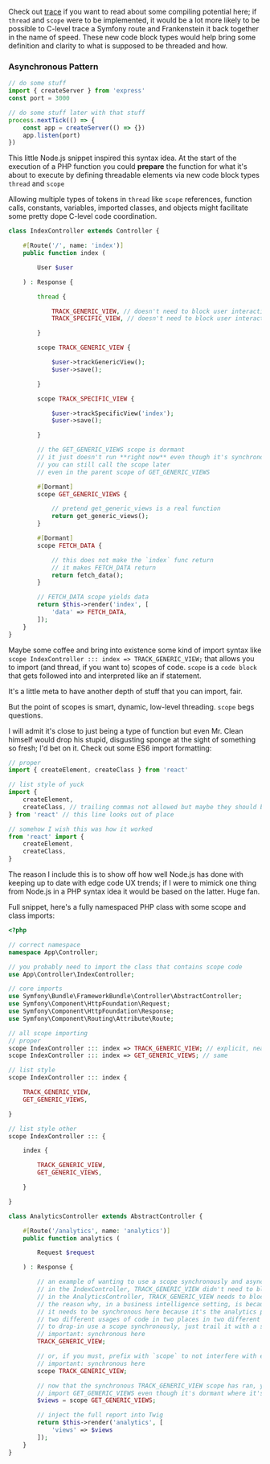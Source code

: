 Check out [trace](https://github.com/dharkflower/syntax/blob/main/php_7_trace.md) if you want to read about some compiling potential here; if `thread` and `scope` were to be implemented, it would be a lot more likely to be possible to C-level trace a Symfony route and Frankenstein it back together in the name of speed. These new code block types would help bring some definition and clarity to what is supposed to be threaded and how.

### Asynchronous Pattern

```javascript
// do some stuff
import { createServer } from 'express'
const port = 3000

// do some stuff later with that stuff
process.nextTick(() => {
    const app = createServer(() => {})
    app.listen(port)
})
```

This little Node.js snippet inspired this syntax idea. At the start of the execution of a PHP function you could **prepare** the function for what it's about to execute by defining threadable elements via new code block types `thread` and `scope`

Allowing multiple types of tokens in `thread` like `scope` references, function calls, constants, variables, imported classes, and objects might facilitate some pretty dope C-level code coordination.

```php
class IndexController extends Controller {

    #[Route('/', name: 'index')]
    public function index (

        User $user

    ) : Response {

        thread {

            TRACK_GENERIC_VIEW, // doesn't need to block user interaction
            TRACK_SPECIFIC_VIEW, // doesn't need to block user interaction

        }

        scope TRACK_GENERIC_VIEW {

            $user->trackGenericView();
            $user->save();

        }

        scope TRACK_SPECIFIC_VIEW {

            $user->trackSpecificView('index');
            $user->save();

        }

        // the GET_GENERIC_VIEWS scope is dormant
        // it just doesn't run **right now** even though it's synchronous
        // you can still call the scope later
        // even in the parent scope of GET_GENERIC_VIEWS

        #[Dormant]
        scope GET_GENERIC_VIEWS {

            // pretend get_generic_views is a real function
            return get_generic_views();
        }

        #[Dormant]
        scope FETCH_DATA {

            // this does not make the `index` func return
            // it makes FETCH_DATA return
            return fetch_data();
        }

        // FETCH_DATA scope yields data
        return $this->render('index', [
            'data' => FETCH_DATA,
        ]);
    }
}
```

Maybe some coffee and bring into existence some kind of import syntax like `scope IndexController ::: index => TRACK_GENERIC_VIEW;` that allows you to import (and thread, if you want to) scopes of code. `scope` is a `code block` that gets followed into and interpreted like an if statement.

It's a little meta to have another depth of stuff that you can import, fair.

But the point of scopes is smart, dynamic, low-level threading. `scope` begs questions.

I will admit it's close to just being a type of function but even Mr. Clean himself would drop his stupid, disgusting sponge at the sight of something so fresh; I'd bet on it. Check out some ES6 import formatting:

```javascript
// proper
import { createElement, createClass } from 'react'

// list style of yuck
import {
    createElement,
    createClass, // trailing commas not allowed but maybe they should be allowed
} from 'react' // this line looks out of place

// somehow I wish this was how it worked
from 'react' import {
    createElement,
    createClass,
}
```

The reason I include this is to show off how well Node.js has done with keeping up to date with edge code UX trends; if I were to mimick one thing from Node.js in a PHP syntax idea it would be based on the latter. Huge fan.

Full snippet, here's a fully namespaced PHP class with some scope and class imports:

```php
<?php

// correct namespace
namespace App\Controller;

// you probably need to import the class that contains scope code
use App\Controller\IndexController;

// core imports
use Symfony\Bundle\FrameworkBundle\Controller\AbstractController;
use Symfony\Component\HttpFoundation\Request;
use Symfony\Component\HttpFoundation\Response;
use Symfony\Component\Routing\Attribute\Route;

// all scope importing
// proper
scope IndexController ::: index => TRACK_GENERIC_VIEW; // explicit, neat
scope IndexController ::: index => GET_GENERIC_VIEWS; // same

// list style
scope IndexController ::: index {

    TRACK_GENERIC_VIEW,
    GET_GENERIC_VIEWS,

}

// list style other
scope IndexController ::: {

    index {

        TRACK_GENERIC_VIEW,
        GET_GENERIC_VIEWS,

    }

}

class AnalyticsController extends AbstractController {

    #[Route('/analytics', name: 'analytics')]
    public function analytics (

        Request $request

    ) : Response {

        // an example of wanting to use a scope synchronously and asynchronously in different places
        // in the IndexController, TRACK_GENERIC_VIEW didn't need to block for the UX
        // in the AnalyticsController, TRACK_GENERIC_VIEW needs to block
        // the reason why, in a business intelligence setting, is because it needs that last view to track
        // it needs to be synchronous here because it's the analytics page and it needs to be accurate, now
        // two different usages of code in two places in two different ways
        // to drop-in use a scope synchronously, just trail it with a semicolon
        // important: synchronous here
        TRACK_GENERIC_VIEW;

        // or, if you must, prefix with `scope` to not interfere with existing syntax
        // important: synchronous here
        scope TRACK_GENERIC_VIEW;

        // now that the synchronous TRACK_GENERIC_VIEW scope has ran, you can pull a full report
        // import GET_GENERIC_VIEWS even though it's dormant where it's defined
        $views = scope GET_GENERIC_VIEWS;

        // inject the full report into Twig
        return $this->render('analytics', [
            'views' => $views
        ]);
    }
}
```
